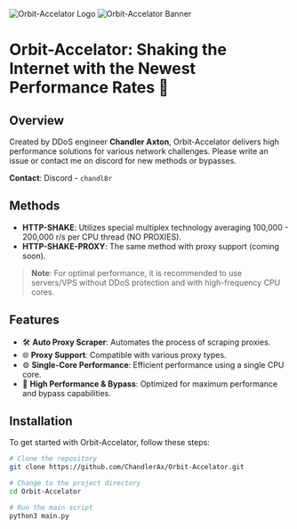 ![Orbit-Accelator Logo](https://github.com/ChandlerAx/Orbit-Accelator/assets/151396622/501cc4f0-5ac0-42a8-b758-b8c4971abef9)
![Orbit-Accelator Banner](https://github.com/ChandlerAx/Orbit-Accelator/assets/151396622/0ae04d8c-2493-4d0a-9aeb-e5344bec1bb4)

# Orbit-Accelator: Shaking the Internet with the Newest Performance Rates 🚀

## Overview
Created by DDoS engineer **Chandler Axton**, Orbit-Accelator delivers high performance solutions for various network challenges. Please write an issue or contact me on discord for new methods or bypasses.

**Contact**: Discord - `chandl8r`

## Methods

- **HTTP-SHAKE**: Utilizes special multiplex technology averaging 100,000 - 200,000 r/s per CPU thread (NO PROXIES).
- **HTTP-SHAKE-PROXY**: The same method with proxy support (coming soon).

> **Note**: For optimal performance, it is recommended to use servers/VPS without DDoS protection and with high-frequency CPU cores.

## Features

- 🛠️ **Auto Proxy Scraper**: Automates the process of scraping proxies.
- 🌐 **Proxy Support**: Compatible with various proxy types.
- ⚙️ **Single-Core Performance**: Efficient performance using a single CPU core.
- 🚀 **High Performance & Bypass**: Optimized for maximum performance and bypass capabilities.

## Installation

To get started with Orbit-Accelator, follow these steps:

```bash
# Clone the repository
git clone https://github.com/ChandlerAx/Orbit-Accelator.git

# Change to the project directory
cd Orbit-Accelator

# Run the main script
python3 main.py

